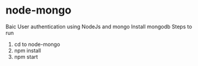 # node-mongo
Baic User authentication using NodeJs and mongo
Install mongodb
Steps to run
1. cd to node-mongo
2. npm install
3. npm start
